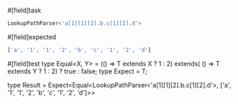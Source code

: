 #[field]task
```ts
LookupPathParser<'a[1][1][2].b.c[1][2].d'>
```

#[field]expected
```ts
['a', '1', '1', '2', 'b', 'c', '1', '2', 'd']
```

#[field]test
type Equal<X, Y> = (<T>() => T extends X ? 1 : 2) extends(
    <T>() => T extends Y ? 1 : 2) ? true : false;
type Expect<T extends true> = T;

type Result = Expect<Equal<LookupPathParser<'a[1][1][2].b.c[1][2].d'>, ['a', '1', '1', '2', 'b', 'c', '1', '2', 'd']>>